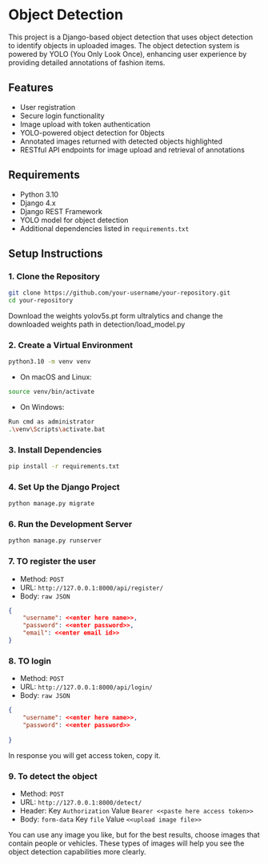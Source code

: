 # Object Detection 

This project is a Django-based object detection that uses object detection to identify objects in uploaded images. The object detection system is powered by YOLO (You Only Look Once), enhancing user experience by providing detailed annotations of fashion items.

## Features

- User registration 
- Secure login functionality
- Image upload with token authentication
- YOLO-powered object detection for 0bjects
- Annotated images returned with detected objects highlighted
- RESTful API endpoints for image upload and retrieval of annotations

## Requirements

- Python 3.10
- Django 4.x
- Django REST Framework
- YOLO model for object detection
- Additional dependencies listed in `requirements.txt`

## Setup Instructions

### 1. Clone the Repository

```bash
git clone https://github.com/your-username/your-repository.git
cd your-repository
```
Download the weights yolov5s.pt form ultralytics and change the downloaded weights path in detection/load_model.py
### 2. Create a Virtual Environment
```bash
python3.10 -m venv venv
```
- On macOS and Linux:
```bash
source venv/bin/activate
```
- On Windows:
```bash
Run cmd as administrator
.\venv\Scripts\activate.bat
```
### 3. Install Dependencies
```bash
pip install -r requirements.txt

```
### 4. Set Up the Django Project
```bash
python manage.py migrate
```
### 6. Run the Development Server
```bash
python manage.py runserver
```
### 7. TO register the user
- Method: `POST`
- URL: `http://127.0.0.1:8000/api/register/`
- Body: `raw JSON`
```json
{
    "username": <<enter here name>>,
    "password": <<enter password>>,
    "email": <<enter email id>>
}
```
### 8. TO login 
- Method: `POST`
- URL: `http://127.0.0.1:8000/api/login/`
- Body: `raw JSON`
```json
{
    "username": <<enter here name>>,
    "password": <<enter password>>
    
} 
```
In response you will get access token, copy it.

### 9. To detect the object
- Method: `POST`
- URL: `http://127.0.0.1:8000/detect/`
- Header: Key `Authorization` Value `Bearer <<paste here access token>>`
- Body: `form-data` Key `file` Value `<<upload image file>>`

You can use any image you like, but for the best results, choose images that contain people or vehicles. These types of images will help you see the object detection capabilities more clearly.





